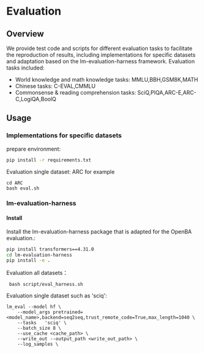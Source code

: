 # Evaluation

## Overview

We provide test code and scripts for different evaluation tasks to facilitate the reproduction of results, including implementations for specific datasets and adaptation based on the lm-evaluation-harness framework.
Evaluation tasks included:

- World knowledge and math knowledge tasks: MMLU,BBH,GSM8K,MATH
- Chinese tasks: C-EVAL,CMMLU
- Commonsense & reading comprehension tasks: SciQ,PIQA,ARC-E,ARC-C,LogiQA,BoolQ

## Usage
### Implementations for specific datasets
prepare environment:
```bash
pip install -r requirements.txt
```

Evaluation single dataset: ARC for example

```
cd ARC
bash eval.sh 
```



### lm-evaluation-harness

#### Install

Install the lm-evaluation-harness package that is adapted for the OpenBA evaluation.:

```bash
pip install transformers==4.31.0
cd lm-evaluation-harness
pip install -e .
```

Evaluation all datasets：

```shell
 bash script/eval_harness.sh
```

Evaluation single dataset such as 'sciq':

```shell
lm_eval --model hf \
	--model_args pretrained=<model_name>,backend=seq2seq,trust_remote_code=True,max_length=1040 \
	--tasks   'sciq' \
	--batch_size 8 \
	--use_cache <cache_path> \
	--write_out --output_path <write_out_path> \
	--log_samples \
```
